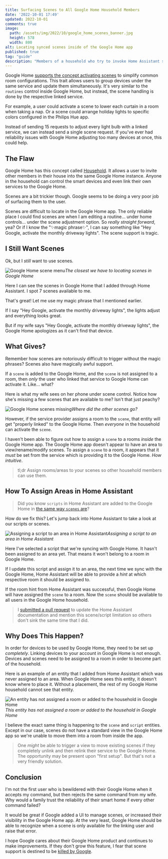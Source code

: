 ```yaml
---
title: Surfacing Scenes to All Google Home Household Members
date: '2022-10-01 17:49'
updated: 2022-10-01
comments: true
image:
  path: /assets/img/2022/10/google_home_scenes_banner.jpg
  height: 578
  width: 800
alt: Locating synced scenes inside of the Google Home app
published: true
tag: "guide"
description: "Members of a household who try to invoke Home Assistant scenes in Google Home cannot always access them. Here's how to fix it."
---
```


Google Home [supports the concept activating scenes](https://support.google.com/googlenest/answer/9155535) to simplify common room configurations. This trait allows users to group devices under the same service and update them simultaneously. It's very similar to the `routines` control inside Google Home, but instead, the scene handling is done by the respective linked service. 

For example, a user could activate a scene to lower each curtain in a room when taking a nap. Or a scene could arrange holiday lights to specific colors configured in the Philips Hue app.

Instead of sending 15 requests to adjust every light bulb with a linked service, we can instead send a single scene request. If you've ever had reliability issues with Google Home adjusting too many devices at once, this could help.


## The Flaw

Google Home has this concept called [Household](https://support.google.com/googlenest/answer/9155535). It allows a user to invite other members in their house into the same Google Home instance. Anyone in the household can control the smart devices and even link their own services to the Google Home.

Scenes are a bit trickier though. Google seems to be doing a very poor job of surfacing them to the user.

Scenes are difficult to locate in the Google Home app. The only reliable place I could find scenes are when I am editing a routine... under home controls... under the scene adjustment option. So _really straight forward_, yea? Or if I know the "✨magic phrase✨", I can say something like "Hey Google, activate the monthly driveway lights". The scene support is tragic. 

## I Still Want Scenes

Ok, but I _still_ want to use scenes.

![Google Home scene menu](/assets/img/2022/10/google_home_scenes_banner.jpg)*The closest we have to locating scenes in Google Home*

Here I can see the scenes in Google Home that I added through Home Assistant. I spot 7 scenes available to me.

That's great! Let me use my magic phrase that I mentioned earlier.

If I say "Hey Google, activate the monthly driveway lights", the lights adjust and everything looks great.

But if my wife says "Hey Google, activate the monthly driveway lights", the Google Home apologizes as it can't find that device.

## What Gives?

Remember how scenes are notoriously difficult to trigger without the magic phrases? Scenes also have magically awful support.

If a `scene` is added to the Google Home, and the `scene` is not assigned to a room, then _only_ the user who linked that service to Google Home can activate it. Like... what?

Here is what my wife sees on her phone under scene control. Notice how she's missing a few scenes that are available to me? Isn't that just peachy?

![Google Home scenes missing](/assets/img/2022/10/scenes_3_missing.jpg)*Where did the other scenes go?*

However, if the service provider assigns a room to the `scene`, that entity will get "properly linked" to the Google Home. Then _everyone_ in the household can activate the `scene`.

I haven't been able to figure out how to assign a `scene` to a rooms _inside_ the Google Home app. The Google Home app doesn't appear to have an area to view/rename/modify scenes. To assign a `scene` to a room, it appears that it _must_ be set from the service which is providing it to the Google Home. _How intuitive_.

> tl;dr Assign rooms/areas to your scenes so other household members can use them.

## How To Assign Areas in Home Assistant

> Did you know `scripts` in Home Assistant are added to the Google Home in [the same way `scenes` are](https://github.com/home-assistant/core/blob/dd7a06b9dca8a04152f6c4ef4828c8e214260393/homeassistant/components/google_assistant/trait.py#L522-L530)?

How do we fix this? Let's jump back into Home Assistant to take a look at our scripts or scenes.

![Assigning a script to an area in Home Assistant](/assets/img/2022/10/home_assistant_scene_settings.jpg)*Assigning a script to an area in Home Assistant*

Here I've selected a script that we're syncing with Google Home. It hasn't been assigned to an area yet. That means it won't belong to a room in Google Home. 

If I update this script and assign it to an area, the next time we sync with the Google Home, Home Assistant will be able to provide a _hint_ at which respective room it should be assigned to. 

If the room hint from Home Assistant was successful, then Google Home will have assigned the `scene` to a room. Now the `scene` should be available to all users in the Google Home household.

> I [submitted a pull request](https://github.com/home-assistant/home-assistant.io/pull/24310) to update the Home Assistant documentation and mention this scene/script limitation so others don't sink the same time that I did.

## Why Does This Happen?

In order for devices to be used by Google Home, they need to be set up _completely_. Linking devices to your account in Google Home is not enough. Devices and scenes need to be assigned to a room in order to become part of the household.

Here is an example of an entity that I added from Home Assistant which was never assigned to an area. When Google Home sees this entity, it doesn't know where to place it. Without a placement, the rest of my Google Home household cannot see that entity.

![An entity has not assigned a room or added to the household in Google Home](/assets/img/2022/10/google_home_not_linked.jpg)*This entity has not assigned a room or added to the household in Google Home*

I believe the exact same thing is happening to the `scene` and `script` entities. Except in our case, scenes do not have a standard view in the Google Home app so we're unable to move them into a room from inside the app. 

> One _might_ be able to trigger a view to move existing scenes if they completely unlink and then relink their service to the Google Home. The opportunity may be present upon "first setup". But that's not a very friendly solution.

## Conclusion

I'm not the first user who is bewildered with their Google Home when it accepts my command, but then rejects the same command from my wife. Why would a family trust the reliability of their smart home if every other command failed?

It would be great if Google added a UI to manage scenes, or increased their visibility in the Google Home app. At the very least, Google Home should be able to recognize when a scene is only available for the linking user and raise that error. 

I hope Google cares about their Google Home product and continues to make improvements. If they don't grow this feature, I fear that scene support is destined to be [killed by Google](https://killedbygoogle.com/).

